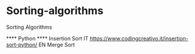 # Sorting-algorithms
Sorting Algorithms

**** Python ****
Insertion Sort
IT
https://www.codingcreativo.it/insertion-sort-python/
EN
Merge Sort

